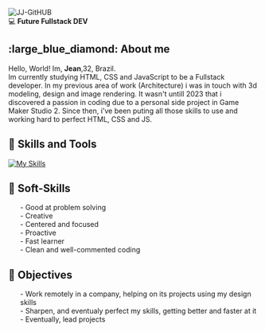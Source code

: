 <!--Title Image-->
![JJ-GitHUB](https://github.com/jeanjusten/jeanjusten/assets/156855412/b94a4701-5d61-476f-9642-8de6dd25d262)
<br>:computer: **Future Fullstack DEV** <!--Logo Footer-->
<br>

<!--About me-->
<h2>:large_blue_diamond: About me</h2>
Hello, World! Im, <strong>Jean</strong>,32, Brazil.<br>
Im currently studying HTML, CSS and JavaScript to be a Fullstack developer.
In my previous area of work (Architecture) i was in touch with 3d modeling,
design and image rendering. It wasn't untill 2023 that i discovered a passion in
coding due to a personal side project in Game Maker Studio 2. Since then, i've been puting
all those skills to use and working hard to perfect HTML, CSS and JS.
<br>

<!--Skills and Tools-->
**<h2>:large_blue_diamond: Skills and Tools</h2>**
[![My Skills](https://skillicons.dev/icons?i=html,css,js,git,github)](https://skillicons.dev)


<!--Soft-Skills-->
 **<h2>:large_blue_diamond: Soft-Skills</h2>**
<ul>
  <p>
    - Good at problem solving <br>
    - Creative <br>
    - Centered and focused<br>
    - Proactive <br>
    - Fast learner <br>
    - Clean and well-commented coding <br>
    </p>
</ul>

<!--Objectives-->
 **<h2>:large_blue_diamond: Objectives</h2>**
 <ul>
 <p> 
  - Work remotely in a company, helping on its projects using my design skills <br>
  - Sharpen, and eventualy perfect my skills, getting better and faster at it <br>
  - Eventually, lead projects
 </p>
 </ul>
